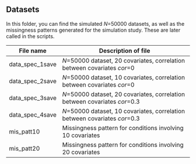 ## Datasets

In this folder, you can find the simulated *N*=50000 datasets, as well as the missingness patterns generated for the simulation study. These are later called in the scripts.


| File name       | Description of file                                                        |
|-----------------|----------------------------------------------------------------------------|
| data_spec_1save | *N*=50000 dataset, 20 covariates, correlation between covariates *cor*=0   |
| data_spec_2save | *N*=50000 dataset, 10 covariates, correlation between covariates *cor*=0   |
| data_spec_3save | *N*=50000 dataset, 20 covariates, correlation between covariates *cor*=0.3 |
| data_spec_4save | *N*=50000 dataset, 10 covariates, correlation between covariates *cor*=0.3 |
| mis_patt10      | Missingness pattern for conditions involving 10 covariates                 |
| mis_patt20      | Missingness pattern for conditions involving 20 covariates                 |
